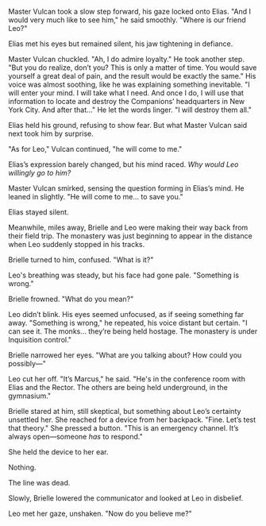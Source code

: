 Master Vulcan took a slow step forward, his gaze locked onto Elias. "And I would very much like to see him," he said smoothly. "Where is our friend Leo?"

Elias met his eyes but remained silent, his jaw tightening in defiance.

Master Vulcan chuckled. "Ah, I do admire loyalty." He took another step. "But you do realize, don’t you? This is only a matter of time. You would save yourself a great deal of pain, and the result would be exactly the same." His voice was almost soothing, like he was explaining something inevitable. "I will enter your mind. I will take what I need. And once I do, I will use that information to locate and destroy the Companions’ headquarters in New York City. And after that…" He let the words linger. "I will destroy them all."

Elias held his ground, refusing to show fear. But what Master Vulcan said next took him by surprise.

"As for Leo," Vulcan continued, "he will come to me."

Elias’s expression barely changed, but his mind raced. *Why would Leo willingly go to him?*

Master Vulcan smirked, sensing the question forming in Elias’s mind. He leaned in slightly. "He will come to me… to save you."

Elias stayed silent.

Meanwhile, miles away, Brielle and Leo were making their way back from their field trip. The monastery was just beginning to appear in the distance when Leo suddenly stopped in his tracks.

Brielle turned to him, confused. "What is it?"

Leo's breathing was steady, but his face had gone pale. "Something is wrong."

Brielle frowned. "What do you mean?"

Leo didn’t blink. His eyes seemed unfocused, as if seeing something far away. "Something is wrong," he repeated, his voice distant but certain. "I can see it. The monks… they’re being held hostage. The monastery is under Inquisition control."

Brielle narrowed her eyes. "What are you talking about? How could you possibly—"

Leo cut her off. "It’s Marcus," he said. "He's in the conference room with Elias and the Rector. The others are being held underground, in the gymnasium."

Brielle stared at him, still skeptical, but something about Leo’s certainty unsettled her. She reached for a device from her backpack. "Fine. Let’s test that theory." She pressed a button. "This is an emergency channel. It’s always open—someone *has* to respond."

She held the device to her ear.

Nothing.

The line was dead.

Slowly, Brielle lowered the communicator and looked at Leo in disbelief.

Leo met her gaze, unshaken. "Now do you believe me?"

